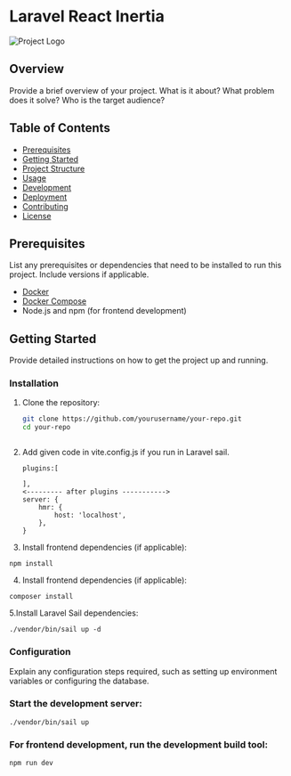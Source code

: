 # Laravel React Inertia

![Project Logo](path/to/logo.png)

## Overview

Provide a brief overview of your project. What is it about? What problem does it solve? Who is the target audience?

## Table of Contents

- [Prerequisites](#prerequisites)
- [Getting Started](#getting-started)
- [Project Structure](#project-structure)
- [Usage](#usage)
- [Development](#development)
- [Deployment](#deployment)
- [Contributing](#contributing)
- [License](#license)

## Prerequisites

List any prerequisites or dependencies that need to be installed to run this project. Include versions if applicable.

- [Docker](https://www.docker.com/)
- [Docker Compose](https://docs.docker.com/compose/)
- Node.js and npm (for frontend development)

## Getting Started

Provide detailed instructions on how to get the project up and running.

### Installation

1. Clone the repository:

   ```bash
   git clone https://github.com/yourusername/your-repo.git
   cd your-repo



2. Add given code in vite.config.js if you run in Laravel sail.
    ```
    plugins:[

    ],
    <--------- after plugins ----------->
    server: {
        hmr: {
            host: 'localhost',
        },
    }
    ```
3. Install frontend dependencies (if applicable):
```
npm install
```
4. Install frontend dependencies (if applicable):
```
composer install
```
5.Install Laravel Sail dependencies:
  ```
./vendor/bin/sail up -d
  ```
### Configuration
Explain any configuration steps required, such as setting up environment variables or configuring the database.
### Start the development server:
```
./vendor/bin/sail up
```
### For frontend development, run the development build tool:
```
npm run dev
```
